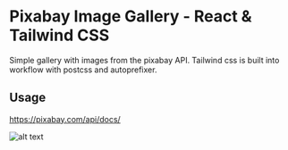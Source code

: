 # Pixabay Image Gallery - React & Tailwind CSS 

Simple gallery with images from the pixabay API. Tailwind css is built into workflow with postcss and autoprefixer.

## Usage
https://pixabay.com/api/docs/

![alt text](http://url/to/imgage1.png)